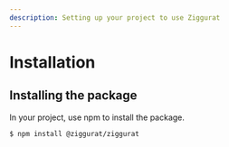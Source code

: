 ```yaml
---
description: Setting up your project to use Ziggurat
---
```


# Installation

## Installing the package

In your project, use npm to install the package.

```
$ npm install @ziggurat/ziggurat
```



